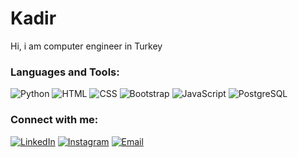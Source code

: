 # Kadir
Hi, i am computer engineer in Turkey

### Languages and Tools:
![Python](https://img.shields.io/badge/Python-%233776AB.svg?&style=flat&logo=python&logoColor=white)
![HTML](https://img.shields.io/badge/HTML-%23E34F26.svg?&style=flat&logo=html5&logoColor=white)
![CSS](https://img.shields.io/badge/CSS-%231572B6.svg?&style=flat&logo=css3&logoColor=white)
![Bootstrap](https://img.shields.io/badge/Bootstrap-%23563D7C.svg?&style=flat&logo=bootstrap&logoColor=white)
![JavaScript](https://img.shields.io/badge/JavaScript-%23F7DF1E.svg?&style=flat&logo=javascript&logoColor=black)
![PostgreSQL](https://img.shields.io/badge/PostgreSQL-%23316192.svg?&style=flat&logo=postgresql&logoColor=white)


### Connect with me:
[![LinkedIn](https://img.shields.io/badge/LinkedIn-%230077B5.svg?&style=for-the-badge&logo=linkedin&logoColor=white)](https://www.linkedin.com/in/kadir-%C3%A7etin-420274221/)
[![Instagram](https://img.shields.io/badge/Instagram-%23E4405F.svg?&style=for-the-badge&logo=instagram&logoColor=white)](https://www.instagram.com/cetin_kadirrrr/)
[![Email](https://img.shields.io/badge/Email-%23D14836.svg?&style=for-the-badge&logo=gmail&logoColor=white)](mailto:kadircetin.inu@gmail.com)





